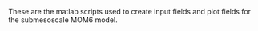 These are the matlab scripts used to create input fields and plot fields for the submesoscale MOM6 model.
